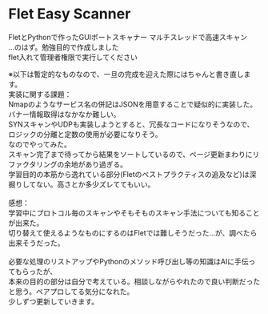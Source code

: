 # Flet Easy Scanner

FletとPythonで作ったGUIポートスキャナー マルチスレッドで高速スキャン<br>
...のはず。勉強目的で作成しました<br>
flet入れて管理者権限で実行してください

※以下は暫定的なものなので、一旦の完成を迎えた際にはちゃんと書き直します。<br>
実装に関する課題：<br>
Nmapのようなサービス名の併記はJSONを用意することで疑似的に実装した。バナー情報取得はなかなか難しい。<br>
SYNスキャンやUDPも実装しようとすると、冗長なコードになりそうなので、ロジックの分離と定数の使用が必要になりそう。<br>
なのでやってみた。<br>
スキャン完了まで待ってから結果をソートしているので、ページ更新まわりにリファクタリングの余地があり過ぎる。<br>
学習目的の本筋から逸れている部分(Fletのベストプラクティスの追及など)は深掘りしてない。高さとか多少ズレててもいい。<br>
<br>
感想：<br>
学習中にプロトコル毎のスキャンやそもそものスキャン手法についても知ることが出来た。<br>
切り替えて使えるようなものにするのはFletでは難しそうだった...が、調べたら出来そうだった。<br>
<br>
必要な処理のリストアップやPythonのメソッド呼び出し等の知識はAIに手伝ってもらったが、<br>
本来の目的の部分は自分で考えている。相談しながらやれたので良い判断だったと思う。ペアプロしてる気分になれた。<br>
少しずつ更新していきます。
